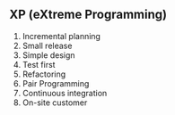 ## XP (eXtreme Programming)

1. Incremental planning
2. Small release
3. Simple design
4. Test first
5. Refactoring
6. Pair Programming
7. Continuous integration
8. On-site customer

